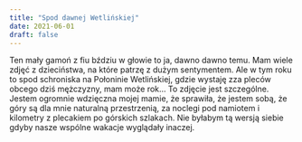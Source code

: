```yaml
---
title: "Spod dawnej Wetlińskiej"
date: 2021-06-01
draft: false
---
```

Ten mały gamoń z fiu bździu w głowie to ja, dawno dawno temu. Mam wiele zdjęć z dzieciństwa, na które patrzę z dużym sentymentem. Ale w tym roku to spod schroniska 
na Połoninie Wetlińskiej, gdzie wystaję zza pleców obcego dziś mężczyzny, mam może rok... To zdjęcie jest szczególne. Jestem ogromnie wdzięczna mojej mamie, że sprawiła, 
że jestem sobą, że góry są dla mnie naturalną przestrzenią, za noclegi pod namiotem i kilometry z plecakiem po górskich szlakach. Nie byłabym tą wersją siebie gdyby 
nasze wspólne wakacje wyglądały inaczej.
